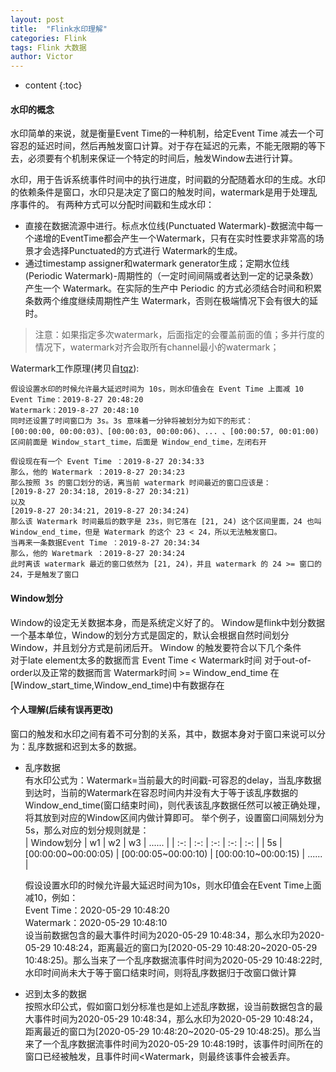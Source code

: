 ```yaml
---
layout: post
title:  "Flink水印理解"
categories: Flink
tags: Flink 大数据
author: Victor
---
```


* content
{:toc}

#### 水印的概念

水印简单的来说，就是衡量Event Time的一种机制，给定Event Time 减去一个可容忍的延迟时间，然后再触发窗口计算。对于存在延迟的元素，不能无限期的等下去，必须要有个机制来保证一个特定的时间后，触发Window去进行计算。

水印，用于告诉系统事件时间中的执行进度，时间戳的分配随着水印的生成。水印的依赖条件是窗口，水印只是决定了窗口的触发时间，watermark是用于处理乱序事件的。
有两种方式可以分配时间戳和生成水印：
* 直接在数据流源中进行。标点水位线(Punctuated Watermark)-数据流中每一个递增的EventTime都会产生一个Watermark，只有在实时性要求非常高的场景才会选择Punctuated的方式进行 Watermark的生成。
* 通过timestamp assigner和watermark generator生成；定期水位线(Periodic Watermark)-周期性的（一定时间间隔或者达到一定的记录条数）产生一个 Watermark。在实际的生产中 Periodic 的方式必须结合时间和积累条数两个维度继续周期性产生 Watermark，否则在极端情况下会有很大的延时。
> 注意：如果指定多次watermark，后面指定的会覆盖前面的值；多并行度的情况下，watermark对齐会取所有channel最小的watermark；  
<!-- more -->

Watermark工作原理(拷贝自[tqz](https://zhuanlan.zhihu.com/p/90714804)):  
```
假设设置水印的时候允许最大延迟时间为 10s，则水印值会在 Event Time 上面减 10  
Event Time：2019-8-27 20:48:20  
Watermark：2019-8-27 20:48:10  
同时还设置了时间窗口为 3s。3s 意味着一分钟将被划分为如下的形式：  
[00:00:00, 00:00:03)、[00:00:03, 00:00:06)、... 、[00:00:57, 00:01:00)  
区间前面是 Window_start_time，后面是 Window_end_time，左闭右开  

假设现在有一个 Event Time ：2019-8-27 20:34:33  
那么，他的 Watermark ：2019-8-27 20:34:23  
那么按照 3s 的窗口划分的话，离当前 watermark 时间最近的窗口应该是：  
[2019-8-27 20:34:18, 2019-8-27 20:34:21)  
以及  
[2019-8-27 20:34:21, 2019-8-27 20:34:24)  
那么该 Watermark 时间最后的数字是 23s，则它落在 [21, 24) 这个区间里面，24 也叫 Window_end_time，但是 Watermark 的这个 23 < 24，所以无法触发窗口。  
当再来一条数据Event Time ：2019-8-27 20:34:34  
那么，他的 Waretmark ：2019-8-27 20:34:24  
此时离该 watermark 最近的窗口依然为 [21, 24)，并且 watermark 的 24 >= 窗口的 24，于是触发了窗口  
```
#### Window划分
Window的设定无关数据本身，而是系统定义好了的。
Window是flink中划分数据一个基本单位，Window的划分方式是固定的，默认会根据自然时间划分Window，并且划分方式是前闭后开。
Window 的触发要符合以下几个条件  
对于late element太多的数据而言
Event Time < Watermark时间
对于out-of-order以及正常的数据而言
Watermark时间 >= Window_end_time
在[Window_start_time,Window_end_time)中有数据存在

#### 个人理解(后续有误再更改)
窗口的触发和水印之间有着不可分割的关系，其中，数据本身对于窗口来说可以分为：乱序数据和迟到太多的数据。
- 乱序数据  
  有水印公式为：Watermark=当前最大的时间戳-可容忍的delay，当乱序数据到达时，当前的Watermark在容忍时间内并没有大于等于该乱序数据的Window_end_time(窗口结束时间)，则代表该乱序数据任然可以被正确处理，将其放到对应的Window区间内做计算即可。
  举个例子，设置窗口间隔划分为5s，那么对应的划分规则就是：  
  | Window划分 | w1 | w2 | w3 | ...... |
  | :-: | :-: | :-: | :-: | :-: |
  | 5s | [00:00:00~00:00:05) | [00:00:05~00:00:10) | [00:00:10~00:00:15) | ...... |  

  假设设置水印的时候允许最大延迟时间为10s，则水印值会在Event Time上面减10，例如：  
  Event Time：2020-05-29 10:48:20  
  Watermark：2020-05-29 10:48:10  
  设当前数据包含的最大事件时间为2020-05-29 10:48:34，那么水印为2020-05-29 10:48:24，距离最近的窗口为[2020-05-29 10:48:20~2020-05-29 10:48:25)。那么当来了一个乱序数据流事件时间为2020-05-29 10:48:22时,水印时间尚未大于等于窗口结束时间，则将乱序数据归于改窗口做计算  
- 迟到太多的数据  
  按照水印公式，假如窗口划分标准也是如上述乱序数据，设当前数据包含的最大事件时间为2020-05-29 10:48:34，那么水印为2020-05-29 10:48:24，距离最近的窗口为[2020-05-29 10:48:20~2020-05-29 10:48:25)。那么当来了一个乱序数据流事件时间为2020-05-29 10:48:19时，该事件时间所在的窗口已经被触发，且事件时间<Watermark，则最终该事件会被丢弃。


